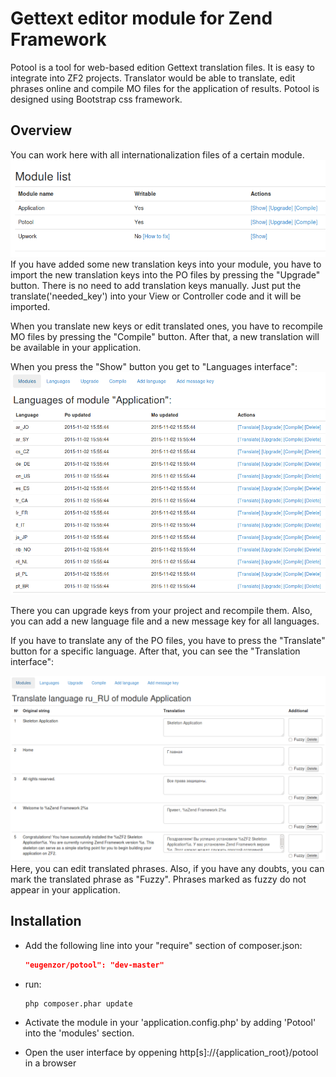 # Gettext editor module for Zend Framework

Potool is a tool for web-based edition Gettext translation files. It is easy to integrate into ZF2 projects. Translator would be able to translate, edit phrases online and compile MO files for the application of results. Potool is designed using Bootstrap css framework.

## Overview
You can work here with all internationalization files of a certain module. 
![Languages interface](https://raw.githubusercontent.com/eugenzor/Potool/master/docs/images/potool_modules.png)
If you have added some new translation keys into your module, you have to import the new translation keys into the PO files by pressing the "Upgrade" button. There is no need to add translation keys manually. Just put the translate('needed_key') into your View or Controller code and it will be imported.

When you translate new keys or edit translated ones, you have to recompile MO files by pressing the "Compile" button. After that, a new translation will be available in your application.

When you press the "Show" button you get to "Languages interface":
![Languages interface](https://raw.githubusercontent.com/eugenzor/Potool/master/docs/images/potool_languages.png)

There you can upgrade keys from your project and recompile them. Also, you can add a new language file and a new message key for all languages.

If you have to translate any of the PO files, you have to press the "Translate" button for a specific language. After that, you can see the "Translation interface":

![Translation interface](https://raw.githubusercontent.com/eugenzor/Potool/master/docs/images/potool_translation.png)
Here, you can edit translated phrases. Also, if you have any doubts, you can mark the translated phrase as "Fuzzy". Phrases marked as fuzzy do not appear in your application.



## Installation

* Add the following line into your "require" section of composer.json:

    ```json
    "eugenzor/potool": "dev-master"
    ```
    
* run:
    
    ```bash
    php composer.phar update
    ```

* Activate the module in your 'application.config.php' by adding 'Potool' into the 'modules' section.
* Open the user interface by oppening http[s]://{application_root}/potool in a browser




